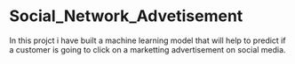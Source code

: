 # Social_Network_Advetisement



In this projct i have built a machine learning model that will help to predict if a customer is going to click on a marketting advertisement on social media.
